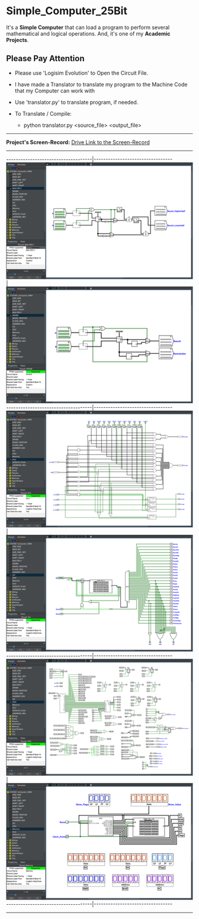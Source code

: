 # Simple_Computer_25Bit

It's a **Simple Computer** that can load a program to perform several mathematical and logical operations. And, it's one of my **Academic Projects**.

## Please Pay Attention

- Please use 'Logisim Evolution' to Open the Circuit File.

- I have made a Translator to translate my program to the Machine Code that my Computer can work with

- Use 'translator.py' to translate program, if needed.

- To Translate / Compile:
  - python translator.py <source_file> <output_file>

---

**Project's Screen-Record:** [Drive Link to the Screen-Record](https://drive.google.com/file/d/1iLuADe-lf7iD0OSO_f_PVGhQZaHBNhHF/view?usp=sharing)

---

------------------------------------|---------------------------------
![ALU](./Screenshots/Multiply.png)  | ![ALU](./Screenshots/Divide.png)
------------------------------------|---------------------------------
![ALU](./Screenshots/ALU.png)       | ![ALU](./Screenshots/CU.png)
------------------------------------|---------------------------------
![ALU](./Screenshots/CPU.png)       | ![ALU](./Screenshots/Memory.png)
------------------------------------|---------------------------------

---
